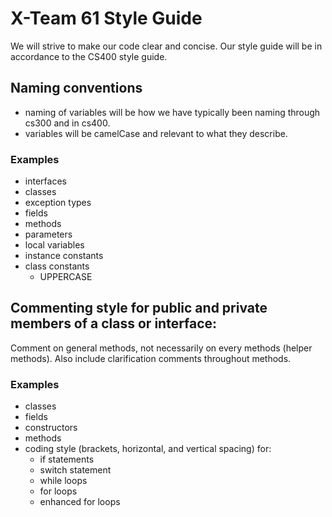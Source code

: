 # X-Team 61 Style Guide

We will strive to make our code clear and concise. Our style guide will be in accordance to the
CS400 style guide.

## Naming conventions

* naming of variables will be how we have typically been naming through cs300 and in cs400.
* variables will be camelCase and relevant to what they describe.

### Examples
* interfaces
* classes
* exception types
* fields
* methods
* parameters
* local variables
* instance constants
* class constants
  * UPPERCASE

## Commenting style for public and private members of a class or interface:

Comment on general methods, not necessarily on every methods (helper methods). 
Also include clarification comments throughout methods.

### Examples

* classes
* fields
* constructors
* methods
* coding style (brackets, horizontal, and vertical spacing) for:
  * if statements
  * switch statement
  * while loops
  * for loops
  * enhanced for loops
